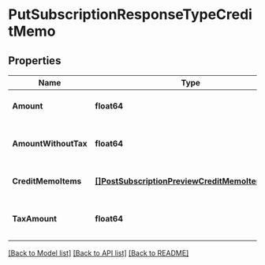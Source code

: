 # PutSubscriptionResponseTypeCreditMemo

## Properties
Name | Type | Description | Notes
------------ | ------------- | ------------- | -------------
**Amount** | **float64** | Credit memo amount. | [optional] [default to null]
**AmountWithoutTax** | **float64** | Credit memo amount minus tax. | [optional] [default to null]
**CreditMemoItems** | [**[]PostSubscriptionPreviewCreditMemoItemsType**](POSTSubscriptionPreviewCreditMemoItemsType.md) |  | [optional] [default to null]
**TaxAmount** | **float64** | Tax amount on the credit memo. | [optional] [default to null]

[[Back to Model list]](../README.md#documentation-for-models) [[Back to API list]](../README.md#documentation-for-api-endpoints) [[Back to README]](../README.md)


